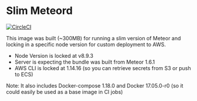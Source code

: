 # Slim Meteord
[![CircleCI](https://circleci.com/gh/Lunafi/slim-meteord.svg?style=svg)](https://circleci.com/gh/Lunafi/slim-meteord)

This image was built (~300MB) for running a slim version of Meteor and locking in a specific node version for custom deployment to AWS. 

* Node Version is locked at v8.9.3
* Server is expecting the bundle was built from Meteor 1.6.1
* AWS CLI is locked at 1.14.16 (so you can retrieve secrets from S3 or push to ECS)

Note: It also includes Docker-compose 1.18.0 and Docker 17.05.0-r0 (so it could easily be used as a base image in CI jobs)
